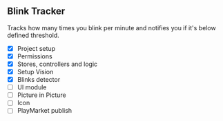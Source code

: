 ## Blink Tracker

Tracks how many times you blink per minute and notifies you if it's below defined threshold.

- [x] Project setup
- [x] Permissions
- [x] Stores, controllers and logic
- [x] Setup Vision
- [x] Blinks detector
- [ ] UI module
- [ ] Picture in Picture
- [ ] Icon
- [ ] PlayMarket publish
